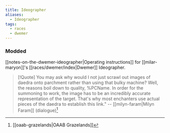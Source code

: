 ```yaml
---
title: Ideographer
aliases:
  - Ideographer
tags:
  - races
  - dwemer
---
```

### Modded
[[notes-on-the-dwemer-ideographer|Operating instructions]] for [[milar-maryon]]'s [[races/dwemer/index|Dwemer]] Ideographer.

> [!Quote]
> You may ask why would I not just scrawl out images of daedra onto parchment rather than using that bulky machine? Well, the reasons boil down to quality, %PCName. In order for the summoning to work, the image has to be an incredibly accurate representation of the target. That's why most enchanters use actual pieces of the daedra to establish this link."
> -- [[milyn-faram|Milyn Faram]] (dialogue)[^1]

[^1]: [[oaab-grazelands|OAAB Grazelands]]